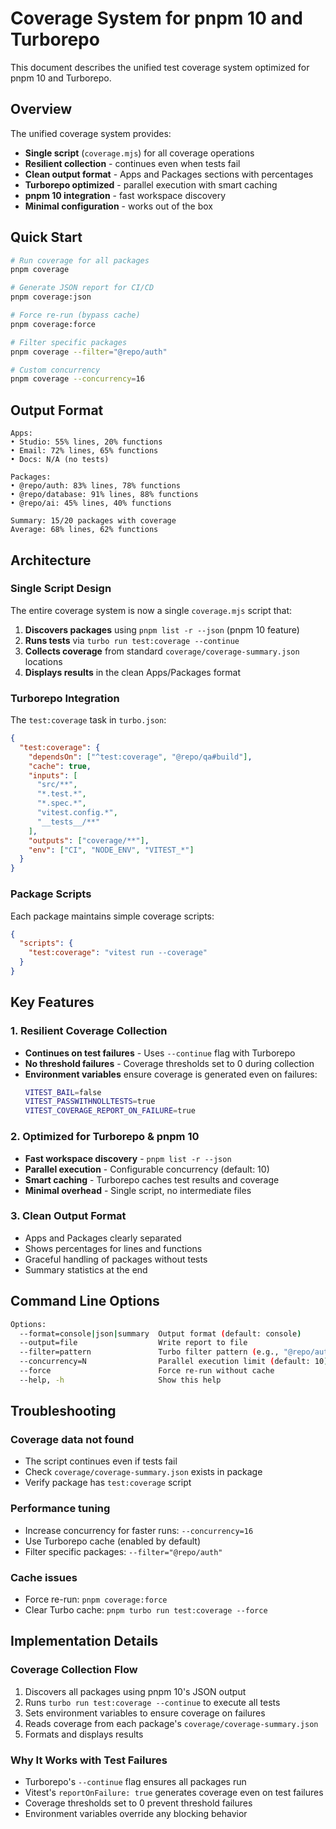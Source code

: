 # Coverage System for pnpm 10 and Turborepo

This document describes the unified test coverage system optimized for pnpm 10
and Turborepo.

## Overview

The unified coverage system provides:

- **Single script** (`coverage.mjs`) for all coverage operations
- **Resilient collection** - continues even when tests fail
- **Clean output format** - Apps and Packages sections with percentages
- **Turborepo optimized** - parallel execution with smart caching
- **pnpm 10 integration** - fast workspace discovery
- **Minimal configuration** - works out of the box

## Quick Start

```bash
# Run coverage for all packages
pnpm coverage

# Generate JSON report for CI/CD
pnpm coverage:json

# Force re-run (bypass cache)
pnpm coverage:force

# Filter specific packages
pnpm coverage --filter="@repo/auth"

# Custom concurrency
pnpm coverage --concurrency=16
```

## Output Format

```
Apps:
• Studio: 55% lines, 20% functions
• Email: 72% lines, 65% functions
• Docs: N/A (no tests)

Packages:
• @repo/auth: 83% lines, 78% functions
• @repo/database: 91% lines, 88% functions
• @repo/ai: 45% lines, 40% functions

Summary: 15/20 packages with coverage
Average: 68% lines, 62% functions
```

## Architecture

### Single Script Design

The entire coverage system is now a single `coverage.mjs` script that:

1. **Discovers packages** using `pnpm list -r --json` (pnpm 10 feature)
2. **Runs tests** via `turbo run test:coverage --continue`
3. **Collects coverage** from standard `coverage/coverage-summary.json`
   locations
4. **Displays results** in the clean Apps/Packages format

### Turborepo Integration

The `test:coverage` task in `turbo.json`:

```json
{
  "test:coverage": {
    "dependsOn": ["^test:coverage", "@repo/qa#build"],
    "cache": true,
    "inputs": [
      "src/**",
      "*.test.*",
      "*.spec.*",
      "vitest.config.*",
      "__tests__/**"
    ],
    "outputs": ["coverage/**"],
    "env": ["CI", "NODE_ENV", "VITEST_*"]
  }
}
```

### Package Scripts

Each package maintains simple coverage scripts:

```json
{
  "scripts": {
    "test:coverage": "vitest run --coverage"
  }
}
```

## Key Features

### 1. Resilient Coverage Collection

- **Continues on test failures** - Uses `--continue` flag with Turborepo
- **No threshold failures** - Coverage thresholds set to 0 during collection
- **Environment variables** ensure coverage is generated even on failures:
  ```bash
  VITEST_BAIL=false
  VITEST_PASSWITHNOLLTESTS=true
  VITEST_COVERAGE_REPORT_ON_FAILURE=true
  ```

### 2. Optimized for Turborepo & pnpm 10

- **Fast workspace discovery** - `pnpm list -r --json`
- **Parallel execution** - Configurable concurrency (default: 10)
- **Smart caching** - Turborepo caches test results and coverage
- **Minimal overhead** - Single script, no intermediate files

### 3. Clean Output Format

- Apps and Packages clearly separated
- Shows percentages for lines and functions
- Graceful handling of packages without tests
- Summary statistics at the end

## Command Line Options

```bash
Options:
  --format=console|json|summary  Output format (default: console)
  --output=file                  Write report to file
  --filter=pattern               Turbo filter pattern (e.g., "@repo/auth")
  --concurrency=N                Parallel execution limit (default: 10)
  --force                        Force re-run without cache
  --help, -h                     Show this help
```

## Troubleshooting

### Coverage data not found

- The script continues even if tests fail
- Check `coverage/coverage-summary.json` exists in package
- Verify package has `test:coverage` script

### Performance tuning

- Increase concurrency for faster runs: `--concurrency=16`
- Use Turborepo cache (enabled by default)
- Filter specific packages: `--filter="@repo/auth"`

### Cache issues

- Force re-run: `pnpm coverage:force`
- Clear Turbo cache: `pnpm turbo run test:coverage --force`

## Implementation Details

### Coverage Collection Flow

1. Discovers all packages using pnpm 10's JSON output
2. Runs `turbo run test:coverage --continue` to execute all tests
3. Sets environment variables to ensure coverage on failures
4. Reads coverage from each package's `coverage/coverage-summary.json`
5. Formats and displays results

### Why It Works with Test Failures

- Turborepo's `--continue` flag ensures all packages run
- Vitest's `reportOnFailure: true` generates coverage even on test failures
- Coverage thresholds set to 0 prevent threshold failures
- Environment variables override any blocking behavior

